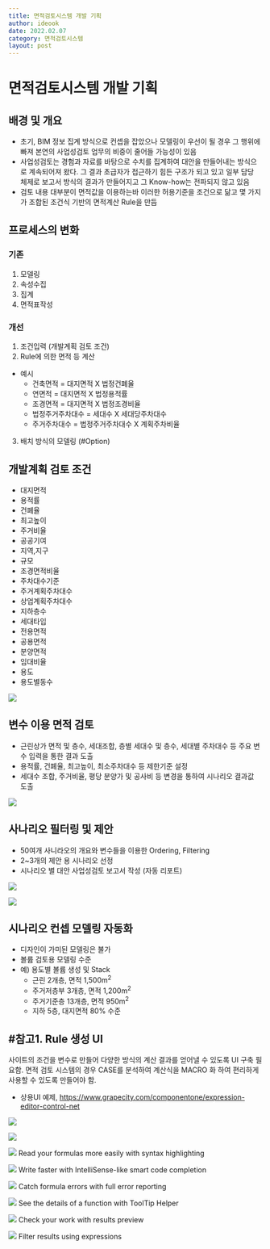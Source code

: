 ```yaml
---
title: 면적검토시스템 개발 기획
author: ideook
date: 2022.02.07
category: 면적검토시스템
layout: post
---
```


# 면적검토시스템 개발 기획
## 배경 및 개요
- 초기, BIM 정보 집계 방식으로 컨셉을 잡았으나 모델링이 우선이 될 경우 그 행위에 빠져 본연의 사업성검토 업무의 비중이 줄어들 가능성이 있음
- 사업성검토는 경험과 자료를 바탕으로 수치를 집계하여 대안을 만들어내는 방식으로 계속되어져 왔다. 그 결과 초급자가 접근하기 힘든 구조가 되고 있고 일부 담당 체제로 보고서 방식의 결과가 만들어지고 그 Know-how는 전파되지 않고 있음
- 검토 내용 대부분이 면적값을 이용하는바 이러한 허용기준을 조건으로 닮고 몇 가지가 조합된 조건식 기반의 면적계산 Rule을 만듬

## 프로세스의 변화
### 기존
1. 모델링
2. 속성수집
3. 집계
4. 면적표작성

### 개선
1. 조건입력 (개발계획 검토 조건)
2. Rule에 의한 면적 등 계산
* 예시
   - 건축면적 = 대지면적 X 법정건폐율
   - 연면적 = 대지면적 X 법정용적률
   - 조경면적 = 대지면적 X 법정조경비율
   - 법정주거주차대수 = 세대수 X 세대당주차대수
   - 주거주차대수 = 법정주거주차대수 X 계획주차비율
3. 배치 방식의 모델링 (#Option)

## 개발계획 검토 조건
- 대지면적
- 용적률
- 건폐율
- 최고높이
- 주거비율
- 공공기여
- 지역,지구
- 규모
- 조경면적비율
- 주차대수기준
- 주거계획주차대수
- 상업계획주차대수
- 지하층수
- 세대타입
- 전용면적
- 공용면적
- 분양면적
- 임대비율
- 용도
- 용도별동수

![](/images/2022-02-08-13-32-31.png)

## 변수 이용 면적 검토
- 근린상가 면적 및 층수, 세대조합, 층별 세대수 및 층수, 세대별 주차대수 등 주요 변수 입력을 통한 결과 도출
- 용적률, 건폐율, 최고높이, 최소주차대수 등 제한기준 설정
- 세대수 조합, 주거비율, 평당 분양가 및 공사비 등 변경을 통하여 시나리오 결과값 도출

![](/images/2022-02-09-16-10-17.png)

## 사나리오 필터링 및 제안
- 50여개 사니라오의 개요와 변수들을 이용한 Ordering, Filtering
- 2~3개의 제안 용 시나리오 선정
- 시나리오 별 대안 사업성검토 보고서 작성 (자동 리포트)  

![](/images/2022-02-09-16-06-42.png) 

![](/images/2022-02-09-16-10-46.png)

## 시나리오 컨셉 모델링 자동화
- 디자인이 가미된 모델링은 불가
- 볼륨 검토용 모델링 수준
- 예) 용도별 볼륨 생성 및 Stack
  - 근린 2개층, 면적 1,500m<sup>2</sup>
  - 주거저층부 3개층, 면적 1,200m<sup>2</sup>
  - 주거기준층 13개층, 면적 950m<sup>2</sup>
  - 지하 5층, 대지면적 80% 수준

## #참고1. Rule 생성 UI
사이트의 조건을 변수로 만들어 다양한 방식의 계산 결과를 얻어낼 수 있도록 UI 구축 필요함. 면적 검토 시스템의 경우 CASE를 분석하여 계산식을 MACRO 화 하여 편리하게 사용할 수 있도록 만들어야 함.

* 상용UI 예제, https://www.grapecity.com/componentone/expression-editor-control-net

![](/images/2022-02-08-15-29-07.png)

![](/images/2022-02-08-15-31-05.png)

![](/images/2022-02-08-15-31-50.png) Read your formulas more easily with syntax highlighting

![](/images/2022-02-08-15-32-04.png) Write faster with IntelliSense-like smart code completion  

![](/images/2022-02-08-15-32-08.png) Catch formula errors with full error reporting

![](/images/2022-02-08-15-32-18.png) See the details of a function with ToolTip Helper

![](/images/2022-02-08-15-32-39.png) Check your work with results preview

![](/images/2022-02-08-15-32-44.png) Filter results using expressions